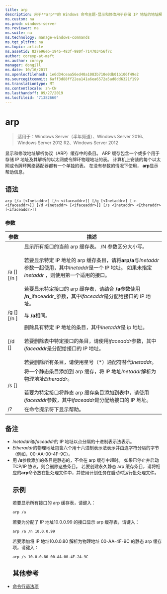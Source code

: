 ```yaml
---
title: arp
description: 用于**arp**的 Windows 命令主题-显示和修改用于存储 IP 地址的地址解析协议（arp）缓存中的条目，以及它们的已解析物理地址。
ms.custom: na
ms.prod: windows-server
ms.reviewer: na
ms.suite: na
ms.technology: manage-windows-commands
ms.tgt_pltfrm: na
ms.topic: article
ms.assetid: 827e96eb-1945-483f-980f-714703456f7c
author: coreyp-at-msft
ms.author: coreyp
manager: dongill
ms.date: 10/16/2017
ms.openlocfilehash: 1e6d34ceaa56ed40a1083b710e0db01b106f49e2
ms.sourcegitcommit: 6aff3d88ff22ea141a6ea6572a5ad8dd6321f199
ms.translationtype: MT
ms.contentlocale: zh-CN
ms.lasthandoff: 09/27/2019
ms.locfileid: "71382660"
---
```

# <a name="arp"></a>arp

>适用于：Windows Server（半年频道）、Windows Server 2016、Windows Server 2012 R2、Windows Server 2012

显示和修改地址解析协议（ARP）缓存中的条目。 ARP 缓存包含一个或多个用于存储 IP 地址及其解析的以太网或令牌环物理地址的表。 计算机上安装的每个以太网或令牌环网络适配器都有一个单独的表。 在没有参数的情况下使用， **arp**显示帮助信息。
## <a name="syntax"></a>语法
```
arp [/a [<Inetaddr>] [/n <ifaceaddr>]] [/g [<Inetaddr>] [-n <ifaceaddr>]] [/d <Inetaddr> [<ifaceaddr>]] [/s <Inetaddr> <Etheraddr> [<ifaceaddr>]]
```
### <a name="parameters"></a>参数

|                参数                |                                                                                                                                                                                                                                                               描述                                                                                                                                                                                                                                                               |
|-----------------------------------------|-----------------------------------------------------------------------------------------------------------------------------------------------------------------------------------------------------------------------------------------------------------------------------------------------------------------------------------------------------------------------------------------------------------------------------------------------------------------------------------------------------------------------------------------|
|    /a [<Inetaddr>] [/n <ifaceaddr>]     | 显示所有接口的当前 arp 缓存表。 /N 参数区分大小写。<br /><br />若要显示特定 IP 地址的 arp 缓存条目，请将**arp/a**与*Inetaddr*参数一起使用，其中*Inetaddr*是一个 IP 地址。 如果未指定*Inetaddr* ，则使用第一个适用的接口。<br /><br />若要显示特定接口的 arp 缓存表，请结合 **/a**参数使用 **/n**_ifaceaddr_参数，其中*ifaceaddr*是分配给接口的 IP 地址。 |
|    /g [<Inetaddr>] [/n <ifaceaddr>]     |                                                                                                                                                                                                                                                          与 **/a**相同。                                                                                                                                                                                                                                                           |
|      [/d <Inetaddr> [<ifaceaddr>]       |                                                                                           删除具有特定 IP 地址的条目，其中*Inetaddr*是 ip 地址。<br /><br />若要删除表中特定接口的条目，请使用*ifaceaddr*参数，其中*ifaceaddr*是分配给接口的 IP 地址。<br /><br />若要删除所有条目，请使用星号（\*）通配符替代*Inetaddr*。                                                                                           |
| /s <Inetaddr> <Etheraddr> [<ifaceaddr>] |                                                                                                                     将一个静态条目添加到 arp 缓存，将 IP 地址*Inetaddr*解析为物理地址*Etheraddr*。<br /><br />若要为特定接口将静态 arp 缓存条目添加到表中，请使用*ifaceaddr*参数，其中*ifaceaddr*是分配给接口的 IP 地址。                                                                                                                     |
|                   /?                    |                                                                                                                                                                                                                                                  在命令提示符下显示帮助。                                                                                                                                                                                                                                                   |

## <a name="remarks"></a>备注
- *Inetaddr*和*ifaceaddr*的 IP 地址以点分隔的十进制表示法表示。
- *Etheraddr*的物理地址包含六个用十六进制表示法表示并由连字符分隔的字节（例如，00-AA-00-4F-9C）。
- 用 **/s**参数添加的条目是静态的，不会在 arp 缓存中超时。 如果已停止并启动 TCP/IP 协议，则会删除这些条目。 若要创建永久静态 arp 缓存条目，请将相应的**arp**命令放在批处理文件中，并使用计划任务在启动时运行批处理文件。
  ## <a name="BKMK_Examples"></a>示例
  若要显示所有接口的 arp 缓存表，请键入：
  ```
  arp /a
  ```
  若要为分配了 IP 地址10.0.0.99 的接口显示 arp 缓存表，请键入：
  ```
  arp /a /n 10.0.0.99
  ```
  若要添加将 IP 地址10.0.0.80 解析为物理地址 00-AA-4F-9C 的静态 arp 缓存项，请键入：
  ```
  arp /s 10.0.0.80 00-AA-00-4F-2A-9C 
  ```
  ## <a name="additional-references"></a>其他参考
- [命令行语法项](command-line-syntax-key.md)
